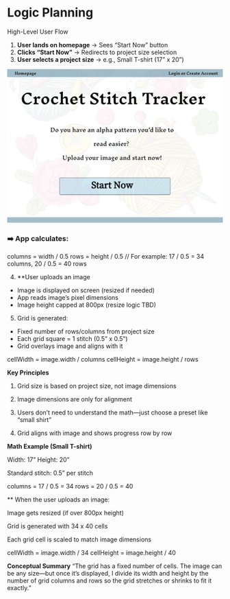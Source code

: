 # Logic Planning

High-Level User Flow

1. **User lands on homepage** → Sees “Start Now” button  
2. **Clicks “Start Now”** → Redirects to project size selection  
3. **User selects a project size** → e.g., Small T-shirt (17” x 20”)

![Wireframe Grid View](Crochet-Stitch-Tracker.png)


### ➡️ App calculates:
columns = width / 0.5
rows = height / 0.5
// For example: 17 / 0.5 = 34 columns, 20 / 0.5 = 40 rows

4. **User uploads an image
- Image is displayed on screen (resized if needed)
- App reads image’s pixel dimensions
- Image height capped at 800px (resize logic TBD)

5. Grid is generated:
- Fixed number of rows/columns from project size
- Each grid square = 1 stitch (0.5” x 0.5”)
- Grid overlays image and aligns with it

cellWidth = image.width / columns
cellHeight = image.height / rows

**Key Principles**
1. Grid size is based on project size, not image dimensions

2. Image dimensions are only for alignment

3. Users don’t need to understand the math—just choose a preset like “small shirt”

4. Grid aligns with image and shows progress row by row

**Math Example (Small T-shirt)**

Width: 17”
Height: 20”

Standard stitch: 0.5” per stitch

columns = 17 / 0.5 = 34
rows = 20 / 0.5 = 40

** When the user uploads an image:

Image gets resized (if over 800px height)

Grid is generated with 34 x 40 cells

Each grid cell is scaled to match image dimensions

cellWidth = image.width / 34
cellHeight = image.height / 40

**Conceptual Summary**
“The grid has a fixed number of cells.
The image can be any size—but once it’s displayed,
I divide its width and height by the number of grid columns and rows
so the grid stretches or shrinks to fit it exactly.”

